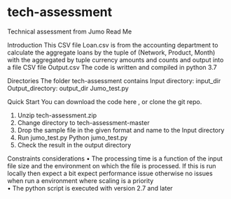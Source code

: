 # tech-assessment
Technical assessment from Jumo
Read Me

Introduction
This CSV file Loan.csv is from the accounting department to calculate the aggregate loans by the tuple of (Network, Product, Month) with the aggregated by tuple currency amounts and counts and output into a file CSV file Output.csv
The code is written and compiled in python 3.7

Directories
The folder tech-assessment contains 
Input directory: 	      input_dir
Output_directory:        output_dir
Jumo_test.py
 
Quick Start
You can download the code here , or clone the git repo.
1.	Unzip tech-assessment.zip 
2.	Change directory to tech-assessment-master
3.	Drop the sample file in the given format and name to the Input directory
4.	Run jumo_test.py
Python jumo_test.py
5.	Check the result in the output directory

Constraints considerations
•	The processing time is a function of the input file size and the environment on which the file is processed. If this is run locally then expect a bit expect performance issue otherwise no issues when run a environment where scaling is a priority   
•	The python script is executed  with version 2.7 and later

